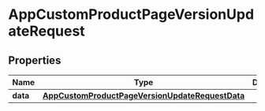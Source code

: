 

# AppCustomProductPageVersionUpdateRequest


## Properties

| Name | Type | Description | Notes |
|------------ | ------------- | ------------- | -------------|
|**data** | [**AppCustomProductPageVersionUpdateRequestData**](AppCustomProductPageVersionUpdateRequestData.md) |  |  |



